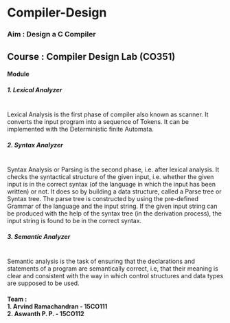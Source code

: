 # Compiler-Design

<h3>Aim : Design a C Compiler</h3>

<h2> Course : Compiler Design Lab (CO351)</h2>
<h4>Module</h4>
<h5> 1. Lexical Analyzer</h5><br>
Lexical Analysis is the first phase of compiler also known as scanner. It converts the input program into a sequence of Tokens.
It can be implemented with the Deterministic finite Automata.
	
<h5> 2. Syntax Analyzer</h5><br>
Syntax Analysis or Parsing is the second phase, i.e. after lexical analysis. It checks the syntactical structure of the given input,
 i.e. whether the given input is in the correct syntax (of the language in which the input has been written) or not.
 It does so by building a data structure, called a Parse tree or Syntax tree. 
 The parse tree is constructed by using the pre-defined Grammar of the language and the input string. 
 If the given input string can be produced with the help of the syntax tree (in the derivation process),
 the input string is found to be in the correct syntax.
 
<h5> 3. Semantic Analyzer</h5> <br>
Semantic analysis is the task of ensuring that the declarations and statements of a program are semantically correct, i.e, 
that their meaning is clear and consistent with the way in which control structures and data types are supposed to be used.

<h4>Team : <br>
1. Arvind Ramachandran - 15CO111<br>
2. Aswanth P. P. - 15CO112 <br>

